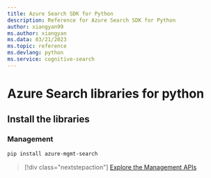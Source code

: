 ```yaml
---
title: Azure Search SDK for Python
description: Reference for Azure Search SDK for Python
author: xiangyan99
ms.author: xiangyan
ms.data: 03/21/2023
ms.topic: reference
ms.devlang: python
ms.service: cognitive-search
---
```

# Azure Search libraries for python

## Install the libraries


### Management

```bash
pip install azure-mgmt-search
```
> [!div class="nextstepaction"]
> [Explore the Management APIs](/python/api/overview/azure/search/management)